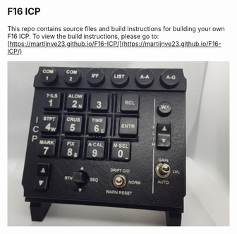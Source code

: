 ## F16 ICP
This repo contains source files and build instructions for building your own F16 ICP. To view the build instructions, please go to: [https://martijnve23.github.io/F16-ICP/](https://martijnve23.github.io/F16-ICP/)

![ICP Example](/ICP_Front.jpg)

